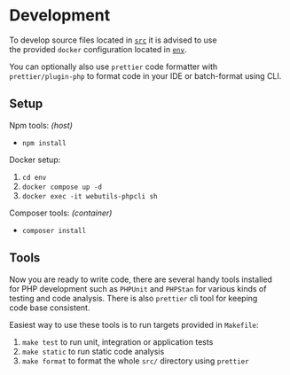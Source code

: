 # Development

To develop source files located in [`src`](/src) it is advised to use  
the provided `docker` configuration located in [`env`](/env).

You can optionally also use `prettier` code formatter with  
`prettier/plugin-php` to format code in your IDE or batch-format using CLI.

## Setup

Npm tools: _(host)_

-   `npm install`

Docker setup:

1.  `cd env`
2.  `docker compose up -d`
3.  `docker exec -it webutils-phpcli sh`

Composer tools: _(container)_

-   `composer install`

## Tools

Now you are ready to write code, there are several handy tools installed  
for PHP development such as `PHPUnit` and `PHPStan` for various kinds of  
testing and code analysis. There is also `prettier` cli tool for keeping  
code base consistent.

Easiest way to use these tools is to run targets provided in `Makefile`:

1. `make test` to run unit, integration or application tests
2. `make static` to run static code analysis
3. `make format` to format the whole `src/` directory using `prettier`
